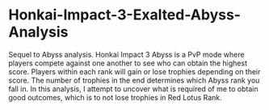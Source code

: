 # Honkai-Impact-3-Exalted-Abyss-Analysis
Sequel to Abyss analysis. Honkai Impact 3 Abyss is a PvP mode where players compete against one another to see who can obtain the highest score. Players within each rank will gain or lose trophies depending on their score. The number of trophies in the end determines which Abyss rank you fall in. In this analysis, I attempt to uncover what is required of me to obtain good outcomes, which is to not lose trophies in Red Lotus Rank.
